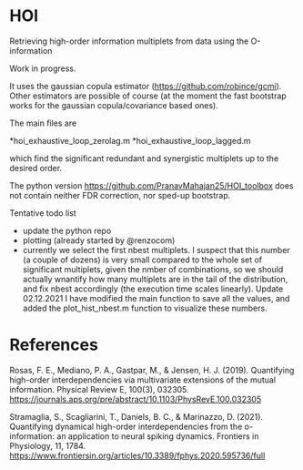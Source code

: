 # HOI
Retrieving high-order information multiplets from data using the O-information

Work in progress.

It uses the gaussian copula estimator (https://github.com/robince/gcmi). Other estimators are possible of course (at the moment the fast bootstrap works for the gaussian copula/covariance based ones).

The main files are

*hoi_exhaustive_loop_zerolag.m
*hoi_exhaustive_loop_lagged.m

which find the significant redundant and synergistic multiplets up to the desired order.

The python version https://github.com/PranavMahajan25/HOI_toolbox does not contain neither FDR correction, nor sped-up bootstrap. 

Tentative todo list

* update the python repo
* plotting (already started by @renzocom)
* currently we select the first nbest multiplets. I suspect that this number (a couple of dozens) is very small compared to the whole set of significant multiplets, given the nmber of combinations, so we should actually wnantify how many multiplets are in the tail of the distribution, and fix nbest accordingly (the execution time scales linearly). Update 02.12.2021 I have modified the main function to save all the values, and added the plot_hist_nbest.m function to visualize these numbers.

# References
Rosas, F. E., Mediano, P. A., Gastpar, M., & Jensen, H. J. (2019). Quantifying high-order interdependencies via multivariate extensions of the mutual information. Physical Review E, 100(3), 032305. https://journals.aps.org/pre/abstract/10.1103/PhysRevE.100.032305

Stramaglia, S., Scagliarini, T., Daniels, B. C., & Marinazzo, D. (2021). Quantifying dynamical high-order interdependencies from the o-information: an application to neural spiking dynamics. Frontiers in Physiology, 11, 1784. https://www.frontiersin.org/articles/10.3389/fphys.2020.595736/full
